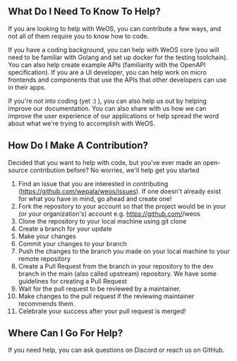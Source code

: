 ## What Do I Need To Know To Help?

If you are looking to help with WeOS, you can contribute a few ways, and not all of them require you to know how to code.

If you have a coding background, you can help with WeOS core (you will need to be familiar with Golang and set up docker for the testing toolchain). You can also help create example APIs (familiarity with the OpenAPI specification). If you are a UI developer, you can help work on micro frontends and components that use the APIs that other developers can use in their apps.

If you're not into coding (yet :) ), you can also help us out by helping improve our documentation. You can also share with us how we can improve the user experience of our applications or help spread the word about what we're trying to accomplish with WeOS.

## How Do I Make A Contribution?

Decided that you want to help with code, but you've ever made an open-source contribution before? No worries, we'll help get you started
1. Find an issue that you are interested in contributing (https://github.com/wepala/weos/issues). If one doesn't already exist for what you have in mind, go ahead and create one!
2. Fork the repository to your account so that the project would be in your (or your organization's) account e.g. https://github.com/<your-account>/weos
3. Clone the repository to your local machine using git clone
4. Create a branch for your update
5. Make your changes
6. Commit your changes to your branch
7. Push the changes to the branch you made on your local machine to your remote repository
8. Create a Pull Request from the branch in your repository to the dev branch in the main (also called upstream) repository. We have some guidelines for creating a Pull Request
9. Wait for the pull request to be reviewed by a maintainer.
10. Make changes to the pull request if the reviewing maintainer recommends them.
11. Celebrate your success after your pull request is merged!

## Where Can I Go For Help?

If you need help, you can ask questions on Discord or reach us on GitHub. 



 